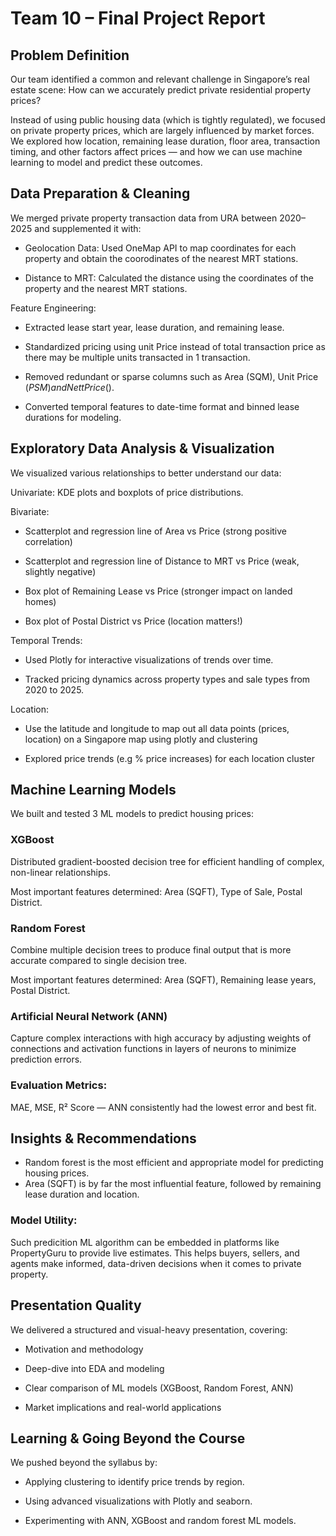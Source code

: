 # Team 10 – Final Project Report

## Problem Definition 
Our team identified a common and relevant challenge in Singapore’s real estate scene: How can we accurately predict private residential property prices?

Instead of using public housing data (which is tightly regulated), we focused on private property prices, which are largely influenced by market forces. We explored how location, remaining lease duration, floor area, transaction timing, and other factors affect prices — and how we can use machine learning to model and predict these outcomes.

## Data Preparation & Cleaning 
We merged private property transaction data from URA between 2020–2025 and supplemented it with:

- Geolocation Data: Used OneMap API to map coordinates for each property and obtain the coorodinates of the nearest MRT stations.

- Distance to MRT: Calculated the distance using the coordinates of the property and the nearest MRT stations. 

Feature Engineering:

- Extracted lease start year, lease duration, and remaining lease.

- Standardized pricing using unit Price instead of total transaction price as there may be multiple units transacted in 1 transaction.

- Removed redundant or sparse columns such as Area (SQM), Unit Price ($PSM) and Nett Price ($).

- Converted temporal features to date-time format and binned lease durations for modeling.

## Exploratory Data Analysis & Visualization 
We visualized various relationships to better understand our data:

Univariate: KDE plots and boxplots of price distributions.

Bivariate:

- Scatterplot and regression line of Area vs Price (strong positive correlation)

- Scatterplot and regression line of Distance to MRT vs Price (weak, slightly negative)

- Box plot of Remaining Lease vs Price (stronger impact on landed homes)

- Box plot of Postal District vs Price (location matters!)

Temporal Trends:

- Used Plotly for interactive visualizations of trends over time.

- Tracked pricing dynamics across property types and sale types from 2020 to 2025.

Location:
- Use the latitude and longitude to map out all data points (prices, location) on a Singapore map using plotly and clustering

- Explored price trends (e.g % price increases) for each location cluster

## Machine Learning Models 
We built and tested 3 ML models to predict housing prices:

### XGBoost 
Distributed gradient-boosted decision tree for efficient handling of complex, non-linear relationships.

Most important features determined: Area (SQFT), Type of Sale, Postal District.

### Random Forest

Combine multiple decision trees to produce final output that is more accurate compared to single decision tree. 

Most important features determined: Area (SQFT), Remaining lease years, Postal District.

### Artificial Neural Network (ANN)

Capture complex interactions with high accuracy by adjusting weights of connections and activation functions in layers of neurons to minimize prediction errors. 

### Evaluation Metrics:

MAE, MSE, R² Score — ANN consistently had the lowest error and best fit.

## Insights & Recommendations 
- Random forest is the most efficient and appropriate model for predicting housing prices. 
- Area (SQFT) is by far the most influential feature, followed by remaining lease duration and location. 

### Model Utility:

Such predicition ML algorithm can be embedded in platforms like PropertyGuru to provide live estimates. This helps buyers, sellers, and agents make informed, data-driven decisions when it comes to private property. 

## Presentation Quality 
We delivered a structured and visual-heavy presentation, covering:

- Motivation and methodology

- Deep-dive into EDA and modeling

- Clear comparison of ML models (XGBoost, Random Forest, ANN)

- Market implications and real-world applications

## Learning & Going Beyond the Course 
We pushed beyond the syllabus by:

- Applying clustering to identify price trends by region.

- Using advanced visualizations with Plotly and seaborn.

- Experimenting with ANN, XGBoost and random forest ML models.
